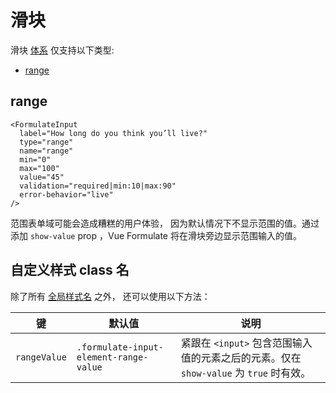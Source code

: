 # 滑块

滑块 [体系](/zh/guide/inputs/custom-inputs/#what-is-a-classification) 仅支持以下类型:

- [range](#range)

## range

```vue
<FormulateInput
  label="How long do you think you’ll live?"
  type="range"
  name="range"
  min="0"
  max="100"
  value="45"
  validation="required|min:10|max:90"
  error-behavior="live"
/>
```

<demo-input-range />

范围表单域可能会造成糟糕的用户体验，
因为默认情况下不显示范围的值。通过添加 `show-value` prop ，Vue Formulate 将在滑块旁边显示范围输入的值。

<demo-input-range-value />

## 自定义样式 class 名

除了所有 [全局样式名](/zh/guide/theming/#customizing-classes) 之外， 还可以使用以下方法：

键             | 默认值                          | 说明
----------------|----------------------------------|---------------------------------------------------
`rangeValue`         | `.formulate-input-element-range-value`   | 紧跟在 `<input>` 包含范围输入值的元素之后的元素。仅在 `show-value` 为 `true` 时有效。

